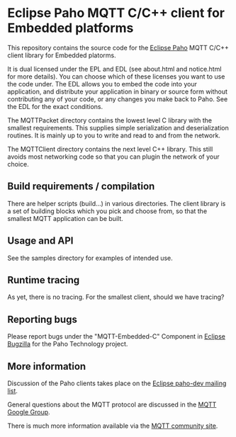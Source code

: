 # Eclipse Paho MQTT C/C++ client for Embedded platforms

This repository contains the source code for the [Eclipse Paho](http://eclipse.org/paho) MQTT C/C++ client library for Embedded platorms.

It is dual licensed under the EPL and EDL (see about.html and notice.html for more details).  You can choose which of these licenses you want to use the code under.  The EDL allows you to embed the code into your application, and distribute your application in binary or source form without contributing any of your code, or any changes you make back to Paho.  See the EDL for the exact conditions.

The MQTTPacket directory contains the lowest level C library with the smallest requirements.  This supplies simple serialization 
and deserialization routines.  It is mainly up to you to write and read to and from the network.

The MQTTClient directory contains the next level C++ library.  This still avoids most networking code so that you can plugin the
network of your choice.

## Build requirements / compilation

There are helper scripts (build...) in various directories.  The client library is a set of building blocks which you pick and choose from, so that the smallest MQTT application can be built.

## Usage and API

See the samples directory for examples of intended use.


## Runtime tracing

As yet, there is no tracing.  For the smallest client, should we have tracing?


## Reporting bugs

Please report bugs under the "MQTT-Embedded-C" Component in [Eclipse Bugzilla](http://bugs.eclipse.org/bugs/) for the Paho Technology project.

## More information

Discussion of the Paho clients takes place on the [Eclipse paho-dev mailing list](https://dev.eclipse.org/mailman/listinfo/paho-dev).

General questions about the MQTT protocol are discussed in the [MQTT Google Group](https://groups.google.com/forum/?hl=en-US&fromgroups#!forum/mqtt).

There is much more information available via the [MQTT community site](http://mqtt.org).
